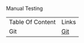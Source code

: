  Manual Testing 

<!DOCTYPE html>
<html>
<head>

</head>
<body>

<table>
  <tr>
    <td>Table Of Content </td>
    <td>Links</td>
  </tr>
  <tr>
    <td>Git</td>
    <td><a href="https://github.com/manoja13702/Manual-Testing-./tree/main/008%20-%20Git">Git</a></td>
  </tr>
</table>
</body>
</html>
